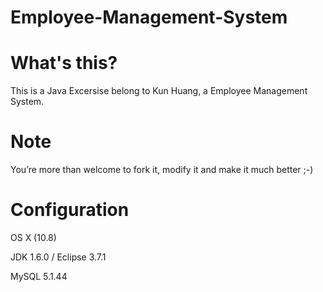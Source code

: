 # Employee-Management-System

# What's this?
This is a Java Excersise belong to Kun Huang, a Employee Management System.

# Note
You’re more than welcome to fork it, modify it and make it much better ;-)

# Configuration
OS X (10.8)

JDK 1.6.0 / Eclipse 3.7.1

MySQL 5.1.44
